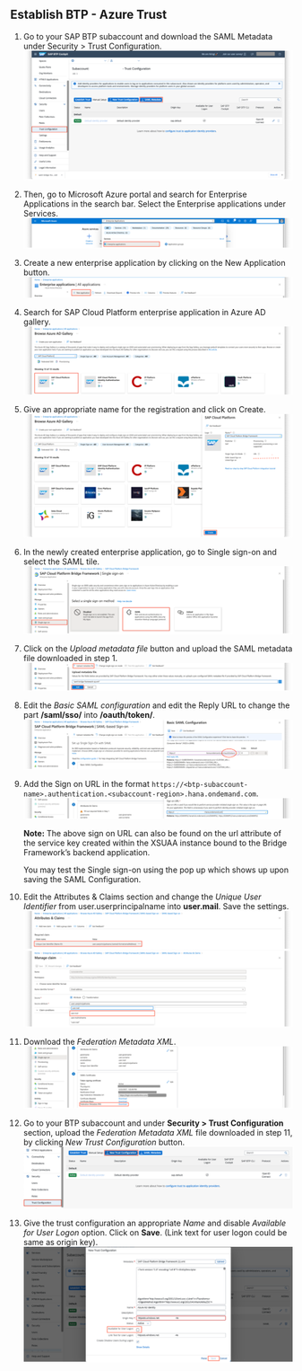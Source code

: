 ## Establish BTP - Azure Trust

1. Go to your SAP BTP subaccount and download the SAML Metadata under Security > Trust Configuration.
   ![Download SAML metadata from BTP](../images/download-saml-metadata.png)

2. Then, go to Microsoft Azure portal and search for Enterprise Applications in the search bar. Select the Enterprise applications under Services.
   ![Search Azure Enterprise app](../images/search-enterprise.png)

3. Create a new enterprise application by clicking on the New Application button.
   ![New Enterprise App](../images/new-enterprise-app.png)

4. Search for SAP Cloud Platform enterprise application in Azure AD gallery.
   ![SAP Cloud Platform template](../images/sap-cloud-platform-template.png)

5. Give an appropriate name for the registration and click on Create.
   ![Create Enterprise App](../images/create-enterprise-app.png)

6. In the newly created enterprise application, go to Single sign-on and select the SAML tile.
   ![Azure SAML config](../images/saml-config.png)

7. Click on the _Upload metadata file_ button and upload the SAML metadata file downloaded in step 1.
   ![Upload SAML metadata](../images/upload-saml-metadata.png)

8. Edit the _Basic SAML configuration_ and edit the Reply URL to change the part **/saml/sso/** into **/oauth/token/**.
   ![Change Reply URL](../images/change-reply-url.png)

9. Add the Sign on URL in the format `https://<btp-subaccount-name>.authentication.<subaccount-region>.hana.ondemand.com`.
   ![Sign on URL](../images/sign-on-url.png)

   **Note:** The above sign on URL can also be found on the url attribute of the service key created within the XSUAA instance bound to the Bridge Framework’s backend application.

   You may test the Single sign-on using the pop up which shows up upon saving the SAML Configuration.

10. Edit the Attributes & Claims section and change the _Unique User Identifier_ from user.userprincipalname into **user.mail**. Save the settings.
    ![Unique ID 1](../images/unique-id-1.png)
    ![Unique ID 2](../images/unique-id-2.png)

11. Download the _Federation Metadata XML_.
    ![Download Azure SAML metadata](../images/download-azure-saml-metada.png)

12. Go to your BTP subaccount and under **Security > Trust Configuration** section, upload the _Federation Metadata XML_ file downloaded in step 11, by clicking _New Trust Configuration_ button.
    ![Upload Azure SAML metadata to BTP](../images/upload-saml-metadata-btp.png)

13. Give the trust configuration an appropriate _Name_ and disable _Available for User Logon_ option. Click on **Save**. (Link text for user logon could be same as origin key).
    ![Establish Trust](../images/establish-trust.png)

&nbsp;
